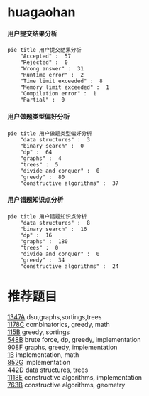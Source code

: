 # huagaohan

<!-- tabs:start -->



#### **用户提交结果分析**

```mermaid
pie title 用户提交结果分析
    "Accepted" :  57
    "Rejected" :  0
    "Wrong answer" :  31
    "Runtime error" :  2
    "Time limit exceeded" :  8
    "Memory limit exceeded" :  1
    "Compilation error" :  1
    "Partial" :  0
```

#### **用户做题类型偏好分析**

```mermaid
pie title 用户做题类型偏好分析
    "data structures" :  3
    "binary search" :  0
    "dp" :  64
    "graphs" :  4
    "trees" :  5
    "divide and conquer" :  0
    "greedy" :  80
    "constructive algorithms" :  37
```
#### **用户错题知识点分析**

```mermaid
pie title 用户错题知识点分析
    "data structures" :  8
    "binary search" :  16
    "dp" :  16
    "graphs" :  180
    "trees" :  0
    "divide and conquer" :  0
    "greedy" :  34
    "constructive algorithms" :  24
```



<!-- tabs:end -->
# 推荐题目
[1347A](https://codeforces.com/contest/1347/problem/A)		dsu,graphs,sortings,trees		  
[1178C](https://codeforces.com/contest/1178/problem/C)		combinatorics,
                        greedy,
                        math		  
[115B](https://codeforces.com/contest/115/problem/B)		greedy,
                        sortings		  
[548B](https://codeforces.com/contest/548/problem/B)		brute force,
                        dp,
                        greedy,
                        implementation		  
[908F](https://codeforces.com/contest/908/problem/F)		graphs,
                        greedy,
                        implementation		  
[1B](https://codeforces.com/contest/1/problem/B)		implementation,
                        math		  
[852G](https://codeforces.com/contest/852/problem/G)		implementation		  
[442D](https://codeforces.com/contest/442/problem/D)		data structures,
                        trees		  
[1118E](https://codeforces.com/contest/1118/problem/E)		constructive algorithms,
                        implementation		  
[763B](https://codeforces.com/contest/763/problem/B)		constructive algorithms,
                        geometry		  
